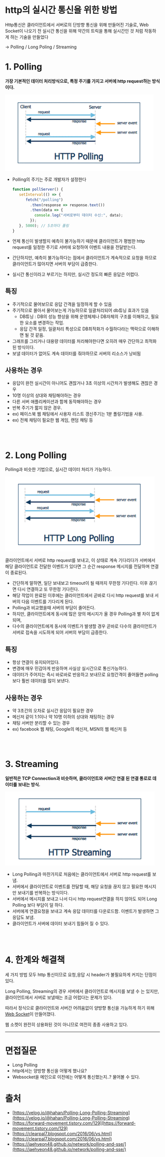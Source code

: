 # http의 실시간 통신을 위한 방법

Http통신은 클라이언트에서 서버로의 단방향 통신을 위해 만들어진 기술로, Web Socket이 나오기 전 실시간 통신을 위해 약간의 트릭을 통해 실시간인 것 처럼 작동하게 하는 기술을 만들었다

→ Polling / Long Poling / Streaming

# 1. Polling

**가장 기본적인 데이터 처리방식으로, 특정 주기를 가지고 서버에 http request하는 방식이다.**

![polling.png](./image/polling.png)

- Polling의 주기는 주로 개발자가 설정한다
  
  ```javascript
  function pollServer() {
     setInterval(() => {
        fetch("/polling")
          .then(response => response.text())
          .then(data => {
            console.log("서버로부터 데이터 수신:", data);
          });
     }, 5000); // 5초마다 폴링
  }
  ```
- 언제 통신이 발생할지 예측이 불가능하기 때문에 클라이언트가 평범한 http request를 일정한 주기로 서버에 요청하여 이벤트 내용을 전달받는다.
- 간단하지만, 예측이 불가능하다는 점에서 클라이언트가 계속적으로 요청을 하므로 클라이언트가 많아지면 서버의 부담이 급증한다.
- 실시간 통신이라고 부르기는 하지만, 실시간 정도의 빠른 응답은 어렵다.

## 특징

- 주기적으로 물어보므로 응답 간격을 일정하게 할 수 있음
- 주기적으로 몰아서 물어보는게 가능하므로 일괄처리되어 db튜닝 효과가 있음
    - DB튜닝 : DB의 성능 향상을 위해 운영체제나 DB자체의 구조를 이해하고, 필요한 요소를 변경하는 작업.
    - 응답 간격 일정, 일괄처리 특성으로 DB최적화가 수월하다라는 맥락으로 이해하면 될 것 같음.
- 그래프를 그리거나 대용량 데이터를 처리해야한다면 오히려 매우 간단하고 최적화된 방식이다.
- 보낼 데이터가 없어도 계속 데이터를 줘야하므로 서버의 리소스가 낭비됨

## 사용하는 경우

- 응답이 완전 실시간이 아니어도 괜찮거나 3초 이상의 시간차가 발생해도 괜찮은 경우
- 10명 이상의 상대와 채팅해야하는 경우
- 다른 서버 애플리케이션과 함께 동작해야하는 경우
- 반복 주기가 짧지 않은 경우.
- ex) 페이스북 웹 채팅에서 사용자 리스트 갱신주기는 1분 폴링기법을 사용.
- ex) 전체 채팅이 필요한 웹 게임, 랜덤 채팅 등

<br></br>
# 2. Long Polling

Polling과 비슷한 기법으로, 실시간 데이터 처리가 가능하다. 

![long_polling.png](./image/long_polling.png)

클라이언트에서 서버로 http request를 보내고, 이 상태로 계속 기다리다가 서버에서 해당 클라이언트로 전달한 이벤트가 있다면 그 순간 response 메시지를 전달하며 연결이 종료된다.

- 간단하게 말하면, 일단 보내보고 timeout이 될 때까지 무한정 기다린다. 이후 끊기면 다시 연결하고 또 무한정 기다린다.
- 해당 작업이 완료된 이후에는 클라이언트에서 곧바로 다시 http request를 보내 서버의 다음 이벤트를 기다리게 된다.
- Polling과 비교했을때 서버의 부담이 줄어든다.
- 하지만, 클라이언트에게 동시에 많은 양의 메시지가 올 경우 Polling과 별 차이 없게되며,
- 다수의 클라이언트에게 동시에 이벤트가 발생할 경우 곧바로 다수의 클라이언트가 서버로 접속을 시도하게 되어 서버의 부담이 급증한다.

## 특징

- 항상 연결이 유지되어있다.
- 변경에 매우 민감아게 반응하며 사실상 실시간으로 통신가능하다.
- 데이터가 주어지는 즉시 바로바로 반응하고 보내므로 요청간격이 줄어들면 polling보다 훨씬 데이터를 많이 보낸다.

## 사용하는 경우

- 약 3초간의 오차로 실시간 응답이 필요한 경우
- 메신저 같이 1:1이나 약 10명 이하의 상대와 채팅하는 경우
- 채팅 서버만 분리할 수 있는 경우
- ex) facebook 웹 채팅, Google의 메신저, MSN의 웹 메신저 등

<br></br>
# 3. Streaming

**일반적은 TCP Connection과 비슷하며, 클라이언트와 서버간 연결 된 연결 통로로 데이터를 보내는 방식.**

![http_streaming.png](./image/http_streaming.png)

- Long Polling과 마찬가지로 처음에는 클라이언트에서 서버로 http request를 보냄.
- 서버에서 클라이언트로 이벤트를 전달할 때, 해당 요청을 끊지 않고 필요한 메시지만 보내기를 반복하는 방식이다.
- 서버에서 메시지를 보내고 나서 다시 http request연결을 하지 않아도 되어 Long Polling 보다 부담이 덜 하다.
- 서버에게 연결요청을 보내고 계속 응답 데이터를 다운로드함. 이벤트가 발생하면 그 응답도 보냄.
- 클라이언트가 서버에 데이터 보내기 힘들어 질 수 있다.

<br></br>
# 4. 한계와 해결책

세 가지 방법 모두 http 통신이므로 요청,응답 시 header가 불필요하게 커지는 단점이 있다.

Long Polling, Streaming의 경우 서버에서 클라이언트로 메시지를 보낼 수 는 있지만, 클라이언트에서 서버로 보낼때는 조금 어럽다는 문제가 있다.

따라서 정식으로 클라이언트와 서버간 어려움없이 양방향 통신을 가능하게 하기 위해 [Web Socket](https://github.com/psyStudy/CS_study/blob/main/Network/Socket%20io%EC%99%80%20WebSocket%EC%9D%98%20%EC%B0%A8%EC%9D%B4.md)이 만들어졌다.

웹 소켓이 완전히 상용화된 것이 아니므로 여전히 종종 사용하고 있다.

---

# 면접질문

- Long Polling
- http에서는 양방향 통신을 어떻게 했나요?
- Websocket을 메인으로 이전에는 어떻게 통신했는지..? 물어볼 수 있다.

# 출처

- [https://velog.io/@hahan/Polling-Long-Polling-Streaming](https://velog.io/@hahan/Polling-Long-Polling-Streaming)
- [https://forward-movement.tistory.com/129](https://forward-movement.tistory.com/129)
- [https://clearpal7.blogspot.com/2016/06/vs.html](https://clearpal7.blogspot.com/2016/06/vs.html)
- [https://jaehyeon48.github.io/network/polling-and-sse/](https://jaehyeon48.github.io/network/polling-and-sse/)
